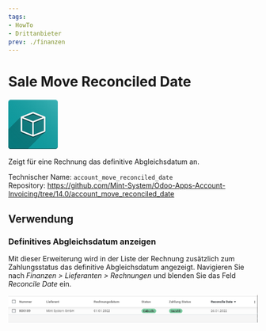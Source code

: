 ```yaml
---
tags:
- HowTo
- Drittanbieter
prev: ./finanzen
---
```

# Sale Move Reconciled Date
![icon_oms_box](assets/icon_oms_box.png)

Zeigt für eine Rechnung das definitive Abgleichsdatum an.           

Technischer Name: `account_move_reconciled_date`\
Repository: <https://github.com/Mint-System/Odoo-Apps-Account-Invoicing/tree/14.0/account_move_reconciled_date>

## Verwendung

### Definitives Abgleichsdatum anzeigen

Mit dieser Erweiterung wird in der Liste der Rechnung zusätzlich zum Zahlungsstatus das definitive Abgleichsdatum angezeigt. Navigieren Sie nach *Finanzen > Lieferanten > Rechnungen* und blenden Sie das Feld *Reconcile Date* ein.

![Sale Move Reconciled Date](assets/Sale%20Move%20Reconciled%20Date.png)